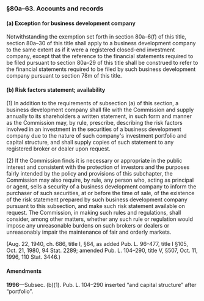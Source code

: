 ### §80a–63. Accounts and records ###

#### (a) Exception for business development company ####

Notwithstanding the exemption set forth in section 80a–6(f) of this title, section 80a–30 of this title shall apply to a business development company to the same extent as if it were a registered closed-end investment company, except that the reference to the financial statements required to be filed pursuant to section 80a–29 of this title shall be construed to refer to the financial statements required to be filed by such business development company pursuant to section 78m of this title.

#### (b) Risk factors statement; availability ####

(1) In addition to the requirements of subsection (a) of this section, a business development company shall file with the Commission and supply annually to its shareholders a written statement, in such form and manner as the Commission may, by rule, prescribe, describing the risk factors involved in an investment in the securities of a business development company due to the nature of such company's investment portfolio and capital structure, and shall supply copies of such statement to any registered broker or dealer upon request.

(2) If the Commission finds it is necessary or appropriate in the public interest and consistent with the protection of investors and the purposes fairly intended by the policy and provisions of this subchapter, the Commission may also require, by rule, any person who, acting as principal or agent, sells a security of a business development company to inform the purchaser of such securities, at or before the time of sale, of the existence of the risk statement prepared by such business development company pursuant to this subsection, and make such risk statement available on request. The Commission, in making such rules and regulations, shall consider, among other matters, whether any such rule or regulation would impose any unreasonable burdens on such brokers or dealers or unreasonably impair the maintenance of fair and orderly markets.

(Aug. 22, 1940, ch. 686, title I, §64, as added Pub. L. 96–477, title I §105, Oct. 21, 1980, 94 Stat. 2289; amended Pub. L. 104–290, title V, §507, Oct. 11, 1996, 110 Stat. 3446.)

#### Amendments ####

**1996**—Subsec. (b)(1). Pub. L. 104–290 inserted “and capital structure” after “portfolio”.